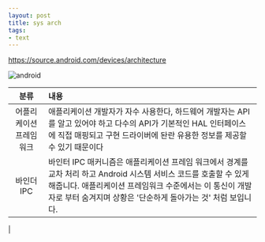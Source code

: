 ```yaml
---
layout: post
title: sys arch
tags: 
- text
---
```


https://source.android.com/devices/architecture


![android](https://user-images.githubusercontent.com/88933098/147437566-6d3e3b92-9d47-47f2-a889-499feec8f0d6.png)


|분류|내용|
|:--------:|:--------|
|어플리케이션 프레임워크|애플리케이션 개발자가 자수 사용한다, 하드웨어 개발자는 API를 알고 있어야 하고 다수의 API가 기본적인 HAL 인터페이스에 직접 매핑되고 구현 드라이버에 돤란 유용한 정보를 제공할 수 있기 때문이다|
|바인더 IPC| 바인터 IPC 매커니즘은 애플리케이션 프레임 워크에서 경계를 교차 처리 하고 Android 시스템 서비스 코드를 호출할 수 있게 해줍니다. 애플리케이션 프레임워크 수준에서는 이 통신이 개발자로 부터 숨겨지며 상황은 '단순하게 돌아가는 것' 처럼 보입니다.|
|


